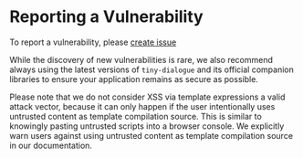 # Reporting a Vulnerability

To report a vulnerability, please [create issue](https://github.com/azabroflovski/tiny-dialogue/issues/new)

While the discovery of new vulnerabilities is rare, we also recommend always using the latest versions 
of `tiny-dialogue` and its official companion libraries to ensure your application remains as secure as possible.

Please note that we do not consider XSS via template expressions a valid attack vector, because 
it can only happen if the user intentionally uses untrusted content as template compilation source. 
This is similar to knowingly pasting untrusted scripts into a browser console. We explicitly warn users 
against using untrusted content as template compilation source in our documentation.
